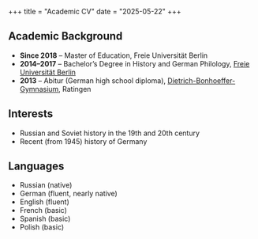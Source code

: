 +++
title = "Academic CV"
date = "2025-05-22"
+++

## Academic Background

- **Since 2018** – Master of Education, Freie Universität Berlin  
- **2014–2017** – Bachelor’s Degree in History and German Philology, [Freie Universität Berlin](https://www.fu-berlin.de)  
- **2013** – Abitur (German high school diploma), [Dietrich-Bonhoeffer-Gymnasium](https://www.dbg-ratingen.de/), Ratingen

## Interests

- Russian and Soviet history in the 19th and 20th century  
- Recent (from 1945) history of Germany

## Languages

- Russian (native)  
- German (fluent, nearly native)  
- English (fluent)  
- French (basic)  
- Spanish (basic)  
- Polish (basic)
